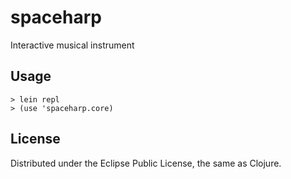 # spaceharp

Interactive musical instrument

## Usage

    > lein repl
    > (use 'spaceharp.core)  

## License

Distributed under the Eclipse Public License, the same as Clojure.
